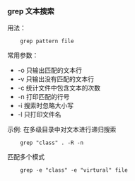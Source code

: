 ### grep 文本搜索

用法：
``` shell
    grep pattern file
```

常用参数：
* -o 只输出匹配的文本行
* -v 只输出没有匹配的文本行
* -c 统计文件中包含文本的次数
* -n 打印匹配的行号
* -i 搜索时忽略大小写
* -l 只打印文件名

示例:
在多级目录中对文本进行递归搜索
``` shell
    grep "class" . -R -n
```

匹配多个模式
``` shell
    grep -e "class" -e "virtural" file
```
